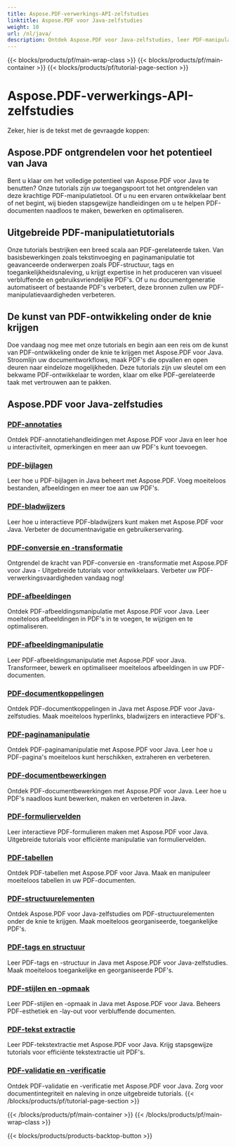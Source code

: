 ```yaml
---
title: Aspose.PDF-verwerkings-API-zelfstudies
linktitle: Aspose.PDF voor Java-zelfstudies
weight: 10
url: /nl/java/
description: Ontdek Aspose.PDF voor Java-zelfstudies, leer PDF-manipulatie en profiteer van de kracht ervan om naadloos PDF's te maken, bewerken en optimaliseren.
---
```


{{< blocks/products/pf/main-wrap-class >}}
{{< blocks/products/pf/main-container >}}
{{< blocks/products/pf/tutorial-page-section >}}

# Aspose.PDF-verwerkings-API-zelfstudies

Zeker, hier is de tekst met de gevraagde koppen:

## Aspose.PDF ontgrendelen voor het potentieel van Java

Bent u klaar om het volledige potentieel van Aspose.PDF voor Java te benutten? Onze tutorials zijn uw toegangspoort tot het ontgrendelen van deze krachtige PDF-manipulatietool. Of u nu een ervaren ontwikkelaar bent of net begint, wij bieden stapsgewijze handleidingen om u te helpen PDF-documenten naadloos te maken, bewerken en optimaliseren.

## Uitgebreide PDF-manipulatietutorials

Onze tutorials bestrijken een breed scala aan PDF-gerelateerde taken. Van basisbewerkingen zoals tekstinvoeging en paginamanipulatie tot geavanceerde onderwerpen zoals PDF-structuur, tags en toegankelijkheidsnaleving, u krijgt expertise in het produceren van visueel verbluffende en gebruiksvriendelijke PDF's. Of u nu documentgeneratie automatiseert of bestaande PDF's verbetert, deze bronnen zullen uw PDF-manipulatievaardigheden verbeteren.

## De kunst van PDF-ontwikkeling onder de knie krijgen

Doe vandaag nog mee met onze tutorials en begin aan een reis om de kunst van PDF-ontwikkeling onder de knie te krijgen met Aspose.PDF voor Java. Stroomlijn uw documentworkflows, maak PDF's die opvallen en open deuren naar eindeloze mogelijkheden. Deze tutorials zijn uw sleutel om een bekwame PDF-ontwikkelaar te worden, klaar om elke PDF-gerelateerde taak met vertrouwen aan te pakken.

## Aspose.PDF voor Java-zelfstudies

### [PDF-annotaties](./pdf-annotations/)
Ontdek PDF-annotatiehandleidingen met Aspose.PDF voor Java en leer hoe u interactiviteit, opmerkingen en meer aan uw PDF's kunt toevoegen.
### [PDF-bijlagen](./pdf-attachments/)
Leer hoe u PDF-bijlagen in Java beheert met Aspose.PDF. Voeg moeiteloos bestanden, afbeeldingen en meer toe aan uw PDF's.
### [PDF-bladwijzers](./pdf-bookmarks/)
Leer hoe u interactieve PDF-bladwijzers kunt maken met Aspose.PDF voor Java. Verbeter de documentnavigatie en gebruikerservaring.
### [PDF-conversie en -transformatie](./pdf-conversion-transformation/)
Ontgrendel de kracht van PDF-conversie en -transformatie met Aspose.PDF voor Java - Uitgebreide tutorials voor ontwikkelaars. Verbeter uw PDF-verwerkingsvaardigheden vandaag nog!
### [PDF-afbeeldingen](./pdf-images/)
Ontdek PDF-afbeeldingsmanipulatie met Aspose.PDF voor Java. Leer moeiteloos afbeeldingen in PDF's in te voegen, te wijzigen en te optimaliseren.
### [PDF-afbeeldingmanipulatie](./pdf-image-manipulation/)
Leer PDF-afbeeldingsmanipulatie met Aspose.PDF voor Java. Transformeer, bewerk en optimaliseer moeiteloos afbeeldingen in uw PDF-documenten.
### [PDF-documentkoppelingen](./pdf-document-links/)
Ontdek PDF-documentkoppelingen in Java met Aspose.PDF voor Java-zelfstudies. Maak moeiteloos hyperlinks, bladwijzers en interactieve PDF's.
### [PDF-paginamanipulatie](./pdf-page-manipulation/)
Ontdek PDF-paginamanipulatie met Aspose.PDF voor Java. Leer hoe u PDF-pagina's moeiteloos kunt herschikken, extraheren en verbeteren.
### [PDF-documentbewerkingen](./pdf-document-operations/)
Ontdek PDF-documentbewerkingen met Aspose.PDF voor Java. Leer hoe u PDF's naadloos kunt bewerken, maken en verbeteren in Java.
### [PDF-formuliervelden](./pdf-form-fields/)
Leer interactieve PDF-formulieren maken met Aspose.PDF voor Java. Uitgebreide tutorials voor efficiënte manipulatie van formuliervelden.
### [PDF-tabellen](./pdf-tables/)
Ontdek PDF-tabellen met Aspose.PDF voor Java. Maak en manipuleer moeiteloos tabellen in uw PDF-documenten. 
### [PDF-structuurelementen](./pdf-structure-elements/)
Ontdek Aspose.PDF voor Java-zelfstudies om PDF-structuurelementen onder de knie te krijgen. Maak moeiteloos georganiseerde, toegankelijke PDF's.
### [PDF-tags en structuur](./pdf-tags-and-structure/)
Leer PDF-tags en -structuur in Java met Aspose.PDF voor Java-zelfstudies. Maak moeiteloos toegankelijke en georganiseerde PDF's.
### [PDF-stijlen en -opmaak](./pdf-styles-and-formatting/)
Leer PDF-stijlen en -opmaak in Java met Aspose.PDF voor Java. Beheers PDF-esthetiek en -lay-out voor verbluffende documenten.
### [PDF-tekst extractie](./pdf-text-extraction/)
Leer PDF-tekstextractie met Aspose.PDF voor Java. Krijg stapsgewijze tutorials voor efficiënte tekstextractie uit PDF's.
### [PDF-validatie en -verificatie](./pdf-validation-and-verification/)
Ontdek PDF-validatie en -verificatie met Aspose.PDF voor Java. Zorg voor documentintegriteit en naleving in onze uitgebreide tutorials.
{{< /blocks/products/pf/tutorial-page-section >}}

{{< /blocks/products/pf/main-container >}}
{{< /blocks/products/pf/main-wrap-class >}}

{{< blocks/products/products-backtop-button >}}
